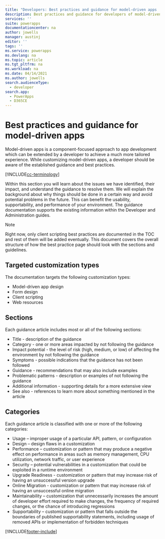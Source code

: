```yaml
---
title: "Developers: Best practices and guidance for model-driven apps | Microsoft Docs"
description: Best practices and guidance for developers of model-driven apps in Power Apps.
services: ''
suite: powerapps
documentationcenter: na
author: jowells
manager: austinj
editor: ''
tags: ''
ms.service: powerapps
ms.devlang: na
ms.topic: article
ms.tgt_pltfrm: na
ms.workload: na
ms.date: 04/14/2021
ms.author: jowells
search.audienceType: 
  - developer
search.app: 
  - PowerApps
  - D365CE
---
```


# Best practices and guidance for model-driven apps

Model-driven apps is a component-focused approach to app development which can be extended by a developer to achieve a much more
tailored experience. While customizing model-driven apps, a developer should be aware of the established guidance and best practices. 

[!INCLUDE[cc-terminology](../../../data-platform/includes/cc-terminology.md)]

Within this section you will learn about the issues we have identified, their impact, and understand the guidance to resolve them. We will explain the background about why things should be done in a certain way and avoid potential problems in the future. This can benefit the usability, supportability, and performance of your environment. The guidance documentation supports the existing information within the Developer and Administration guides.

> [!NOTE]
> Right now, only client scripting best practices are documented in the TOC and rest of them will be added eventually.
> This document covers the overall structure of how the best practice page should look with the sections and guidelines.

## Targeted customization types

The documentation targets the following customization types:

- Model-driven app design
- Form design
- Client scripting
- Web resources

## Sections

Each guidance article includes most or all of the following sections:

- Title - description of the guidance
- Category - one or more areas impacted by not following the guidance
- Impact potential - the level of risk (high, medium, or low) of affecting the environment by not following the guidance
- Symptoms - possible indications that the guidance has not been followed
- Guidance - recommendations that may also include examples
- Problematic patterns - description or examples of not following the guidance
- Additional information - supporting details for a more extensive view
- See also - references to learn more about something mentioned in the article

## Categories

Each guidance article is classified with one or more of the following categories:

- Usage – improper usage of a particular API, pattern, or configuration
- Design – design flaws in a customization
- Performance – customization or pattern that may produce a negative effect on performance in areas such as memory management, CPU utilization, network traffic, or user experience
- Security – potential vulnerabilities in a customization that could be exploited in a runtime environment
- Upgrade Readiness - customization or pattern that may increase risk of having an unsuccessful version upgrade
- Online Migration - customization or pattern that may increase risk of having an unsuccessful online migration
- Maintainability – customization that unnecessarily increases the amount of developer effort required to make changes, the frequency of required changes, or the chance of introducing regressions
- Supportability – customization or pattern that falls outside the boundaries of published supportability statements, including usage of removed APIs or implementation of forbidden techniques

[!INCLUDE[footer-include](../../../includes/footer-banner.md)]